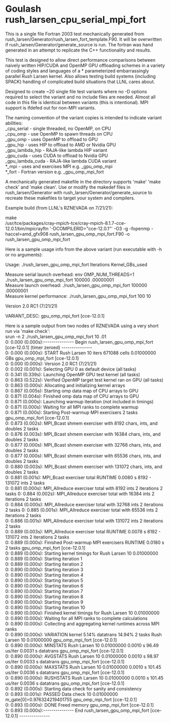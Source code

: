 # Goulash rush_larsen_cpu_serial_mpi_fort

This is a single file Fortran 2003 test mechanically generated from rush_larsen/Generator/rush_larsen_fort_template.F90.   It will be overwritten if rush_larsen/Generator/generate_source is run.   The fortran was hand generated in an attempt to replicate the C++ functionality and results.

This test is designed to allow direct performance comparisons between naively written HIP/CUDA and OpenMP GPU offloading schemes in a variety of coding styles and languages of a * parameterized embarrassingly parallel Rush Larsen kernel. Also allows testing build systems (including SPACK) handling of complicated build situations that LLNL cares about.
  
Designed to create ~20 single file test variants where no -D options required to select the variant and no include files are needed.  Almost all code in this file is identical between variants (this is intentional).  MPI support is ifdefed out for non-MPI variants.

The naming convention of the variant copies is intended to indicate variant abilities:  
 _cpu_serial      - single threaded, no OpenMP, on CPU  
 _cpu_omp         - use OpenMP to spawn threads on CPU  
 _gpu_omp         - uses OpenMP to offload to GPU  
 _gpu_hip         - uses HIP to offload to AMD or Nvidia GPU  
 _gpu_lambda_hip  - RAJA-like lambda HIP variant  
 _gpu_cuda        - uses CUDA to offload to Nvidia GPU  
 _gpu_lambda_cuda - RAJA-like lambda CUDA variant  
 *_mpi            - uses and exercises MPI e.g. _gpu_omp_mpi  
 *_fort           - Fortran version e.g. _gpu_omp_mpi_fort  

A mechanically generated makefile in the directory supports 'make' 'make check' and 'make clean'.  Use or modify the makedef files in rush_larsen/Generator with rush_larsen/Generator/generate_source to recreate these makefiles to target your system and compilers.

Example build (from LLNL's RZNEVADA on 7/21/21):

make  
/usr/tce/packages/cray-mpich-tce/cray-mpich-8.1.7-cce-12.0.1/bin/mpicrayftn  '-DCOMPILERID="cce-12.0.1"'  -O3 -g -fopenmp -haccel=amd_gfx908 rush_larsen_gpu_omp_mpi_fort.F90   -o rush_larsen_gpu_omp_mpi_fort

Here is a sample usage info from the above variant (run executable with -h or no arguments):

 Usage: ./rush_larsen_gpu_omp_mpi_fort  Iterations  Kernel_GBs_used  
    
 Measure serial launch overhead:  env OMP_NUM_THREADS=1 ./rush_larsen_gpu_omp_mpi_fort 100000 .00000001  
 Measure launch overhead:         ./rush_larsen_gpu_omp_mpi_fort 100000 .00000001  
 Measure kernel performance:      ./rush_larsen_gpu_omp_mpi_fort    100 10  
    
 Version 2.0 RC1 (7/21/21)  
    
 VARIANT_DESC: gpu_omp_mpi_fort [cce-12.0.1]  
  
Here is a sample output from two nodes of RZNEVADA using a very short run via 'make check':  
srun -n 2 ./rush_larsen_gpu_omp_mpi_fort 10 .01  
  0:   0.000 (0.000s):--------------- Begin rush_larsen_gpu_omp_mpi_fort [cce-12.0.1] (timer zeroed) ---------------  
  0:   0.000 (0.000s): START Rush Larsen 10 iters 671088 cells 0.01000000 GBs gpu_omp_mpi_fort [cce-12.0.1]  
  0:   0.000 (0.000s): Version 2.0 RC1 (7/21/21)  
  0:   0.002 (0.001s): Selecting GPU 0 as default device (all tasks)  
  0:   0.341 (0.339s): Launching OpenMP GPU test kernel (all tasks)  
  0:   0.863 (0.522s): Verified OpenMP target test kernel ran on GPU (all tasks)  
  0:   0.863 (0.000s): Allocating and initializing kernel arrays  
  0:   0.867 (0.005s): Starting omp data map of CPU arrays to GPU  
  0:   0.871 (0.004s): Finished omp data map of CPU arrays to GPU  
  0:   0.871 (0.000s): Launching warmup iteration (not included in timings)  
  0:   0.871 (0.000s): Waiting for all MPI ranks to complete warmup  
  0:   0.871 (0.000s): Starting Post-warmup MPI exercisers  2 tasks gpu_omp_mpi_fort [cce-12.0.1]  
  0:   0.873 (0.002s): MPI_Bcast shmem exerciser with   8192 chars, ints, and doubles 2 tasks  
  0:   0.876 (0.003s): MPI_Bcast shmem exerciser with  16384 chars, ints, and doubles 2 tasks  
  0:   0.877 (0.000s): MPI_Bcast shmem exerciser with  32768 chars, ints, and doubles 2 tasks  
  0:   0.877 (0.000s): MPI_Bcast shmem exerciser with  65536 chars, ints, and doubles 2 tasks  
  0:   0.880 (0.003s): MPI_Bcast shmem exerciser with 131072 chars, ints, and doubles 2 tasks  
  0:   0.881 (0.001s): MPI_Bcast exerciser total RUNTIME 0.0080 s 8192 - 131072 ints 2 tasks  
  0:   0.881 (0.000s): MPI_Allreduce exerciser total with   8192 ints 2 iterations 2 tasks
  0:   0.884 (0.002s): MPI_Allreduce exerciser total with  16384 ints 2 iterations 2 tasks  
  0:   0.884 (0.000s): MPI_Allreduce exerciser total with  32768 ints 2 iterations 2 tasks
  0:   0.885 (0.001s): MPI_Allreduce exerciser total with  65536 ints 2 iterations 2 tasks  
  0:   0.886 (0.001s): MPI_Allreduce exerciser total with 131072 ints 2 iterations 2 tasks  
  0:   0.889 (0.003s): MPI_Allreduce exerciser total RUNTIME 0.0078 s 8192 - 131072 ints 2 iterations 2 tasks  
  0:   0.889 (0.000s): Finished Post-warmup MPI exercisers RUNTIME 0.0180 s 2 tasks gpu_omp_mpi_fort [cce-12.0.1]  
  0:   0.889 (0.000s): Starting kernel timings for Rush Larsen 10 0.01000000  
  0:   0.889 (0.000s): Starting iteration      1  
  0:   0.889 (0.000s): Starting iteration      2  
  0:   0.890 (0.000s): Starting iteration      3  
  0:   0.890 (0.000s): Starting iteration      4  
  0:   0.890 (0.000s): Starting iteration      5  
  0:   0.890 (0.000s): Starting iteration      6  
  0:   0.890 (0.000s): Starting iteration      7  
  0:   0.890 (0.000s): Starting iteration      8  
  0:   0.890 (0.000s): Starting iteration      9  
  0:   0.890 (0.000s): Starting iteration     10  
  0:   0.890 (0.000s): Finished kernel timings for Rush Larsen 10 0.01000000  
  0:   0.890 (0.000s): Waiting for all MPI ranks to complete calculations  
  0:   0.890 (0.000s): Collecting and aggregating kernel runtimes across MPI ranks  
  0:   0.890 (0.000s): VARIATION kernel    5.14%  datatrans   14.94% 2 tasks  Rush Larsen 10 0.01000000 gpu_omp_mpi_fort [cce-12.0.1]  
  0:   0.890 (0.000s): MINSTATS   Rush Larsen 10 0.01000000  0.0010 s  96.49 us/iter  0.0031 s datatrans gpu_omp_mpi_fort [cce-12.0.1]  
  0:   0.890 (0.000s): AVGSTATS   Rush Larsen 10 0.01000000  0.0010 s  98.97 us/iter  0.0033 s datatrans gpu_omp_mpi_fort [cce-12.0.1]  
  0:   0.890 (0.000s): MAXSTATS   Rush Larsen 10 0.01000000  0.0010 s  101.45 us/iter  0.0036 s datatrans gpu_omp_mpi_fort [cce-12.0.1]  
  0:   0.890 (0.000s): RUSHSTATS  Rush Larsen 10 0.01000000  0.0010 s  101.45 us/iter  0.0036 s datatrans gpu_omp_mpi_fort [cce-12.0.1]  
  0:   0.892 (0.000s): Starting data check for sanity and consistency  
  0:   0.893 (0.001s): PASSED Data check 10 0.01000000  m_gate[0]=0.976324219401755 gpu_omp_mpi_fort [cce-12.0.1]  
  0:   0.893 (0.000s): DONE Freed memory gpu_omp_mpi_fort [cce-12.0.1]  
  0:   0.893 (0.000s):--------------- End rush_larsen_gpu_omp_mpi_fort [cce-12.0.1] ---------------  
  
